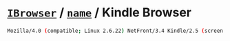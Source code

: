# [`IBrowser`](/api/main/get-browser.md) / [`name`](../name.md) / Kindle Browser

```sh
Mozilla/4.0 (compatible; Linux 2.6.22) NetFront/3.4 Kindle/2.5 (screen 600x800; rotate)
```